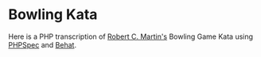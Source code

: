 Bowling Kata
============

Here is a PHP transcription of [Robert C. Martin's](http://butunclebob.com/ArticleS.UncleBob.TheBowlingGameKata "Bowling Game Kata") Bowling Game Kata using  
[PHPSpec](http://www.phpspec.net "PHPSpec") and [Behat](http://behat.org "Behat").



